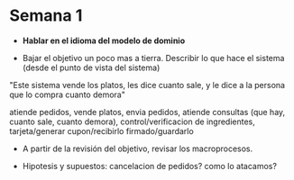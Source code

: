 # Semana 1

+ **Hablar en el idioma del modelo de dominio**

- Bajar el objetivo un poco mas a tierra. Describir lo que hace el sistema (desde el punto de vista del sistema)

"Este sistema vende los platos, les dice cuanto sale, y le dice a la persona que lo compra cuanto demora"

atiende pedidos, vende platos, envia pedidos, atiende consultas (que hay, cuanto sale, cuanto demora), control/verificacion de ingredientes, tarjeta/generar cupon/recibirlo firmado/guardarlo


- A partir de la revisión del objetivo, revisar los macroprocesos.

- Hipotesis y supuestos: cancelacion de pedidos? como lo atacamos?





